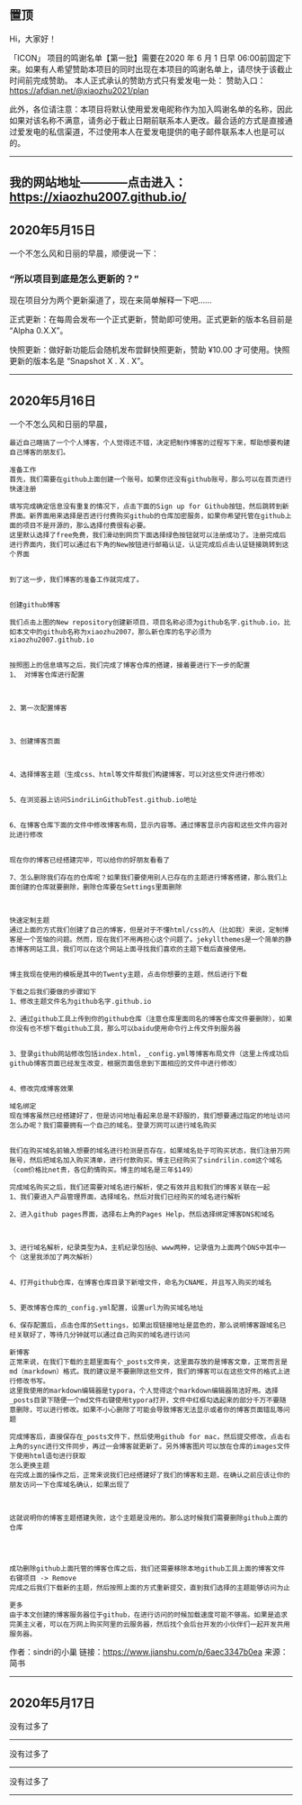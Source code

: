 ## 置顶

Hi，大家好！

「ICON」
项目的鸣谢名单【第一批】需要在2020 年 6 月 1 日早 06:00前固定下来。如果有人希望赞助本项目的同时出现在本项目的鸣谢名单上，请尽快于该截止时间前完成赞助。
本人正式承认的赞助方式只有爱发电一处：
赞助入口：https://afdian.net/@xiaozhu2021/plan

此外，各位请注意：本项目将默认使用爱发电昵称作为加入鸣谢名单的名称，因此如果对该名称不满意，请务必于截止日期前联系本人更改。最合适的方式是直接通过爱发电的私信渠道，不过使用本人在爱发电提供的电子邮件联系本人也是可以的。

----------
我的网站地址————点击进入：https://xiaozhu2007.github.io/
----------


## 2020年5月15日
一个不怎么风和日丽的早晨，顺便说一下：
### “所以项目到底是怎么更新的？”

现在项目分为两个更新渠道了，现在来简单解释一下吧……

正式更新：在每周会发布一个正式更新，赞助即可使用。正式更新的版本名目前是 “Alpha 0.X.X”。

快照更新：做好新功能后会随机发布尝鲜快照更新，赞助 ¥10.00 才可使用。快照更新的版本名是 “Snapshot X . X . X”。

-----------

## 2020年5月16日
一个不怎么风和日丽的早晨，
```
最近自己瞎搞了一个个人博客，个人觉得还不错，决定把制作博客的过程写下来，帮助想要构建自己博客的朋友们。

准备工作
首先，我们需要在github上面创建一个账号。如果你还没有github账号，那么可以在首页进行快速注册

填写完成确定信息没有重复的情况下，点击下面的Sign up for Github按钮，然后跳转到新界面。新界面用来选择是否进行付费购买github的仓库加密服务，如果你希望托管在github上面的项目不是开源的，那么选择付费很有必要。
这里默认选择了free免费，我们滑动到网页下面选择绿色按钮就可以注册成功了。注册完成后进行界面内，我们可以通过右下角的New按钮进行邮箱认证，认证完成后点击认证链接跳转到这个界面


到了这一步，我们博客的准备工作就完成了。


创建github博客

我们点击上图的New repository创建新项目，项目名称必须为github名字.github.io，比如本文中的github名称为xiaozhu2007，那么新仓库的名字必须为xiaozhu2007.github.io


按照图上的信息填写之后，我们完成了博客仓库的搭建，接着要进行下一步的配置
1、 对博客仓库进行配置



2、第一次配置博客



3、创建博客页面



4、选择博客主题（生成css、html等文件帮我们构建博客，可以对这些文件进行修改）


5、在浏览器上访问SindriLinGithubTest.github.io地址


6、在博客仓库下面的文件中修改博客布局，显示内容等。通过博客显示内容和这些文件内容对比进行修改


现在你的博客已经搭建完毕，可以给你的好朋友看看了

7、怎么删除我们存在的仓库呢？如果我们要使用别人已存在的主题进行博客搭建，那么我们上面创建的仓库就要删除，删除仓库要在Settings里面删除



快速定制主题
通过上面的方式我们创建了自己的博客，但是对于不懂html/css的人（比如我）来说，定制博客是一个苦恼的问题。然而，现在我们不用再担心这个问题了。jekyllthemes是一个简单的静态博客网站工具，我们可以在这个网站上面寻找我们喜欢的主题下载后直接使用。


博主我现在使用的模板是其中的Twenty主题，点击你想要的主题，然后进行下载

下载之后我们要做的步骤如下
1、修改主题文件名为github名字.github.io

2、通过github工具上传到你的github仓库（注意仓库里面同名的博客仓库文件要删除），如果你没有也不想下载github工具，那么可以baidu使用命令行上传文件到服务器


3、登录github网站修改包括index.html，_config.yml等博客布局文件（这里上传成功后github博客页面已经发生改变，根据页面信息到下面相应的文件中进行修改）


4、修改完成博客效果

域名绑定
现在博客虽然已经搭建好了，但是访问地址看起来总是不舒服的，我们想要通过指定的地址访问怎么办呢？我们需要拥有一个自己的域名，登录万网可以进行域名购买


我们在购买域名前输入想要的域名进行检测是否存在，如果域名处于可购买状态，我们注册万网账号，然后把域名加入购买清单，进行付款购买。博主已经购买了sindrilin.com这个域名（com价格比net贵，各位酌情购买。博主的域名是三年$149）

完成域名购买之后，我们还需要对域名进行解析，使之有效并且和我们的博客关联在一起
1、我们要进入产品管理界面，选择域名，然后对我们已经购买的域名进行解析

2、进入github pages界面，选择右上角的Pages Help，然后选择绑定博客DNS和域名



3、进行域名解析，纪录类型为A，主机纪录包括@、www两种，记录值为上面两个DNS中其中一个（这里我添加了两次解析）


4、打开github仓库，在博客仓库目录下新增文件，命名为CNAME，并且写入购买的域名


5、更改博客仓库的_config.yml配置，设置url为购买域名地址

6、保存配置后，点击仓库的Settings，如果出现链接地址是蓝色的，那么说明博客跟域名已经关联好了，等待几分钟就可以通过自己购买的域名进行访问

新博客
正常来说，在我们下载的主题里面有个_posts文件夹，这里面存放的是博客文章，正常而言是md（markdown）格式。我的建议是不要删除这些文件，我们的博客可以在这些文件的格式上进行修改书写。
这里我使用的markdown编辑器是typora，个人觉得这个markdown编辑器简洁好用。选择_posts目录下随便一个md文件右键使用typora打开，文件中红框勾选起来的部分千万不要随意删除，可以进行修改。如果不小心删除了可能会导致博客无法显示或者你的博客页面错乱等问题

完成博客后，直接保存在_posts文件下，然后使用github for mac，然后提交修改，点击右上角的sync进行文件同步，再过一会博客就更新了。另外博客图片可以放在仓库的images文件下使用html语句进行获取
怎么更换主题
在完成上面的操作之后，正常来说我们已经搭建好了我们的博客和主题，在确认之前应该让你的朋友访问一下仓库域名确认，如果出现了



这就说明你的博客主题搭建失败，这个主题是没用的。那么这时候我们需要删除github上面的仓库




成功删除github上面托管的博客仓库之后，我们还需要移除本地github工具上面的博客文件
右键项目 -> Remove
完成之后我们下载新的主题，然后按照上面的方式重新提交，直到我们选择的主题能够访问为止

更多
由于本文创建的博客服务器位于github，在进行访问的时候加载速度可能不够高。如果是追求完美主义者，可以在万网上购买阿里的云服务器，然后找个会后台开发的小伙伴们一起开发共用服务器。
```

作者：sindri的小巢
链接：https://www.jianshu.com/p/6aec3347b0ea
来源：简书


-------------

## 2020年5月17日

没有过多了

-----------------
没有过多了

------------
没有过多了

-------------
